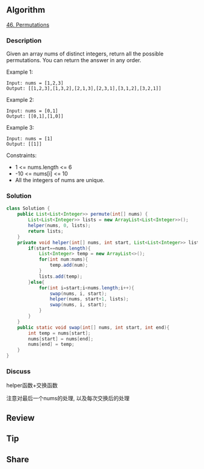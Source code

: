 ## Algorithm

[46. Permutations](https://leetcode.com/problems/permutations/)

### Description

Given an array nums of distinct integers, return all the possible permutations. You can return the answer in any order.



Example 1:

```
Input: nums = [1,2,3]
Output: [[1,2,3],[1,3,2],[2,1,3],[2,3,1],[3,1,2],[3,2,1]]
```

Example 2:

```
Input: nums = [0,1]
Output: [[0,1],[1,0]]
```

Example 3:

```
Input: nums = [1]
Output: [[1]]
```

Constraints:

- 1 <= nums.length <= 6
- -10 <= nums[i] <= 10
- All the integers of nums are unique.

### Solution

```java
class Solution {
    public List<List<Integer>> permute(int[] nums) {
        List<List<Integer>> lists = new ArrayList<List<Integer>>();
        helper(nums, 0, lists);
        return lists;
    }
    private void helper(int[] nums, int start, List<List<Integer>> lists){
        if(start==nums.length){
            List<Integer> temp = new ArrayList<>();
            for(int num:nums){
                temp.add(num);
            }
            lists.add(temp);
        }else{
            for(int i=start;i<nums.length;i++){
                swap(nums, i, start);
                helper(nums, start+1, lists);
                swap(nums, i, start);
            }
        }
    }
    public static void swap(int[] nums, int start, int end){
        int temp = nums[start];
        nums[start] = nums[end];
        nums[end] = temp;
    }
}
```

### Discuss

helper函数+交换函数

注意对最后一个nums的处理, 以及每次交换后的处理

## Review


## Tip


## Share
